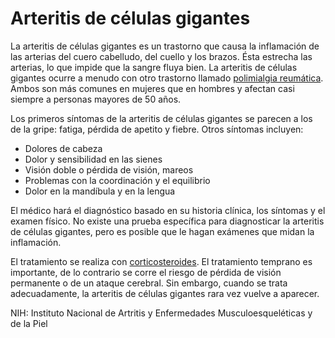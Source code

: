 Arteritis de células gigantes
=============================


La arteritis de células gigantes es un trastorno que causa la inflamación de las arterias del cuero cabelludo, del cuello y los brazos. Ésta estrecha las arterias, lo que impide que la sangre fluya bien. La arteritis de células gigantes ocurre a menudo con otro trastorno llamado [polimialgia reumática](https://medlineplus.gov/spanish/polymyalgiarheumatica.html). Ambos son más comunes en mujeres que en hombres y afectan casi siempre a personas mayores de 50 años.


Los primeros síntomas de la arteritis de células gigantes se parecen a los de la gripe: fatiga, pérdida de apetito y fiebre. Otros síntomas incluyen:

* Dolores de cabeza
* Dolor y sensibilidad en las sienes
* Visión doble o pérdida de visión, mareos
* Problemas con la coordinación y el equilibrio
* Dolor en la mandíbula y en la lengua


El médico hará el diagnóstico basado en su historia clínica, los síntomas y el examen físico. No existe una prueba específica para diagnosticar la arteritis de células gigantes, pero es posible que le hagan exámenes que midan la inflamación. 


El tratamiento se realiza con [corticosteroides](https://medlineplus.gov/spanish/steroids.html). El tratamiento temprano es importante, de lo contrario se corre el riesgo de pérdida de visión permanente o de un ataque cerebral. Sin embargo, cuando se trata adecuadamente, la arteritis de células gigantes rara vez vuelve a aparecer. 


NIH: Instituto Nacional de Artritis y Enfermedades Musculoesqueléticas y de la Piel

